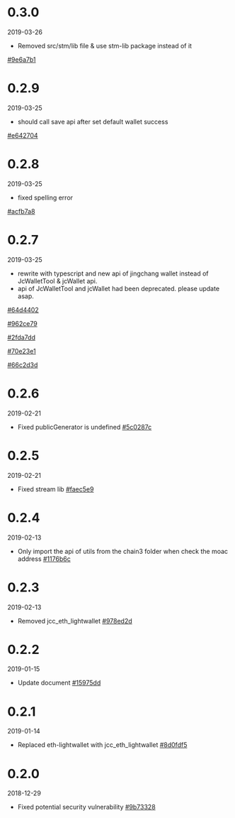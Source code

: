 <!-- markdownlint-disable MD024 -->

# 0.3.0

2019-03-26

- Removed src/stm/lib file & use stm-lib package instead of it

[#9e6a7b1](https://github.com/JCCDex/jcc_wallet/commit/9e6a7b100fee385a7783f9ada810a0d3e009614a)

# 0.2.9

2019-03-25

- should call save api after set default wallet success

[#e642704](https://github.com/JCCDex/jcc_wallet/commit/e6427044336f217fd330e7ff8073edea2e51a020)

# 0.2.8

2019-03-25

- fixed spelling error

[#acfb7a8](https://github.com/JCCDex/jcc_wallet/commit/acfb7a80f56ddc901df676087cc2e8337652f3a2)

# 0.2.7

2019-03-25

- rewrite with typescript and new api of jingchang wallet instead of JcWalletTool & jcWallet api.
- api of JcWalletTool and jcWallet had been deprecated. please update asap.

[#64d4402](https://github.com/JCCDex/jcc_wallet/commit/64d4402c74cd5246d55e541f62ed99566b363851)

[#962ce79](https://github.com/JCCDex/jcc_wallet/commit/962ce799388421f65412067e6d405259b5a10f29)

[#2fda7dd](https://github.com/JCCDex/jcc_wallet/commit/2fda7ddff817537dd1ec1ddf408b86470190e8dd)

[#70e23e1](https://github.com/JCCDex/jcc_wallet/commit/70e23e1c8851c4f81bd11d85206bde332a06ada8)

[#66c2d3d](https://github.com/JCCDex/jcc_wallet/commit/66c2d3da104c16d14fa07af18913a18b6ca80b67)

# 0.2.6

2019-02-21

- Fixed publicGenerator is undefined [#5c0287c](https://github.com/JCCDex/jcc_wallet/commit/e01fd2033944aba26a4ffdbc194015ac865f0e51)

# 0.2.5

2019-02-21

- Fixed stream lib [#faec5e9](https://github.com/JCCDex/jcc_wallet/commit/faec5e974038734d7c523f8babfc988bfe23d2d5)

# 0.2.4

2019-02-13

- Only import the api of utils from the chain3 folder when check the moac address [#1176b6c](https://github.com/JCCDex/jcc_wallet/commit/1176b6c64e3298354a68d210e0d94224211c08d6)

# 0.2.3

2019-02-13

- Removed jcc_eth_lightwallet [#978ed2d](https://github.com/JCCDex/jcc_wallet/commit/978ed2dff972457126e6b5cdedd2da24289c6361)

# 0.2.2

2019-01-15

- Update document [#15975dd](https://github.com/JCCDex/jcc_wallet/commit/ed7736482c412c5e23f5147dfe6e3b91d1994cfc)

# 0.2.1

2019-01-14

- Replaced eth-lightwallet with jcc_eth_lightwallet [#8d0fdf5](https://github.com/JCCDex/jcc_wallet/commit/8d0fdf58c09fcd91f7158cfec7c623c2f30ebbec)

# 0.2.0

2018-12-29

- Fixed potential security vulnerability [#9b73328](https://github.com/JCCDex/jcc_wallet/commit/9b7332869d10eabd26fcae83ad703be8cdcfa2ab)